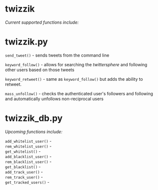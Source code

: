twizzik
=======

_Current supported functions include:_

**twizzik.py**  
 ========

`send_tweet()` - sends tweets from the command line  

`keyword_follow()` - allows for searching the _twittersphere_ and following other users based on those tweets  

`keyword_retweet()` - same as `keyword_follow()` but adds the ability to retweet.  

`mass_unfollow()` - checks the authenticated user's followers and following and automatically unfollows non-reciprocal users  

**twizzik_db.py**  
 ===========  

_Upcoming functions include:_  

`add_whitelist_user()` -  
`rem_whitelist_user()` -  
`get_whitelist()` -  
`add_blacklist_user()` -  
`rem_blacklist_user()` -  
`get_blacklist()` -  
`add_track_user()` -  
`rem_track_user()` -  
`get_tracked_users()` -  

